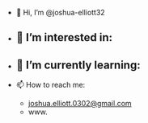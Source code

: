- 👋 Hi, I’m @joshua-elliott32

- 👀 I’m interested in:
	-
- 🌱 I’m currently learning:
	-
- 📫 How to reach me:
	- joshua.elliott.0302@gmail.com
	- www.

<!---
joshua-elliott32/joshua-elliott32 is a ✨ special ✨ repository because its `README.md` (this file) appears on your GitHub profile.
You can click the Preview link to take a look at your changes.
--->
